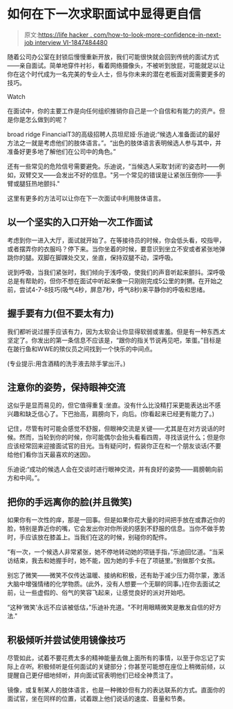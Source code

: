 # 如何在下一次求职面试中显得更自信

> 原文:[https://life hacker . com/how-to-look-more-confidence-in-next-job interview VI-1847484480](https://lifehacker.com/how-to-look-more-confident-during-your-next-job-intervi-1847484480)

随着公司办公室在封锁后慢慢重新开放，我们可能很快就会回到传统的面试方式——亲自面试。简单地穿件衬衫，看着网络摄像头，不被听到放屁，可能就足以让你在这个时代成为一名完美的专业人士，但与你未来的潜在老板面对面需要更多的技巧。

Watch

在面试中，你的主要工作是向任何组织推销你自己是一个自信和有能力的资产。但是你是怎么做到的呢？

broad ridge FinancialT3的高级招聘人员坦尼娅·乐迪说:“候选人准备面试的最好方法之一就是考虑他们的肢体语言。”。“出色的肢体语言表明候选人参与其中，并准备好更多地了解他们在公司中的角色。”

还有一些常见的危险信号需要避免。乐迪说，“当候选人采取‘封闭’的姿态时——例如，双臂交叉——会发出不好的信息。"另一个常见的错误是让紧张压倒你——手臂或腿狂热地颤抖."

这里有更多的方法可以让你在下一次面试中利用肢体语言。

## 以一个坚实的入口开始一次工作面试

考虑到你一进入大厅，面试就开始了。在等接待员的时候，你会低头看，咬指甲，或者摆弄你的衣服吗？停下来。当你坐着的时候，要意识到坐立不安或者紧张地弹跳你的腿。双脚在脚踝处交叉，坐直，保持双腿不动，深呼吸。

说到呼吸，当我们紧张时，我们倾向于浅呼吸，使我们的声音听起来颤抖。深呼吸总是有帮助的，但你不想在面试中听起来像一只刚刚完成5公里的刺猬。在开始之前，尝试4-7-8技巧(吸气4秒，屏息7秒，呼气8秒)来平静你的呼吸和思绪。

## 握手要有力(但不要太有力)

我们都听说过握手应该有力，因为太软会让你显得软弱或害羞。但是有一种东西*太*坚定了。你发出的第一条信息不应该是，“跟你的指关节说再见吧，笨蛋。”目标是在跛行鱼和WWE的殡仪员之间找到一个快乐的中间点。

(专业提示:用含酒精的洗手液去除手掌出汗。)

## 注意你的姿势，保持眼神交流

这似乎是显而易见的，但它值得重复:坐直。没有什么比没精打采更能表达出不感兴趣和缺乏信心了。下巴抬高，肩膀向下，向后。(你看起来已经更有能力了。)

记住，尽管有时可能会感觉不舒服，但眼神交流是关键——尤其是在对方说话的时候。然而，当轮到你的时候，你可能偶尔会抬头看看四周，寻找该说什么；但是你应该经常回来迎接面试官的目光。当有疑问时，假装你正在和一个朋友谈话(不要给他们看你当天最喜欢的迷因)。

乐迪说:“成功的候选人会在交谈时进行眼神交流，并有良好的姿势——肩膀朝向前方和中间。”。

## 把你的手远离你的脸(并且微笑)

如果你有一次性的痒，那是一回事。但是如果你花大量的时间把手放在或靠近你的脸，特别是靠近你的嘴，它会发出你对你所说的感到不舒服的信息。当你不做手势时，手应该放在膝盖上。当我们在这的时候，别碰你的配件。

“有一次，一个候选人非常紧张，她不停地转动她的项链手指，”乐迪回忆道。“当采访结束，我去和她握手时，她不能，因为她的手卡在了项链里。”别做那个女孩。

别忘了微笑——微笑不仅传达温暖、接纳和积极，还有助于减少压力荷尔蒙，激活大脑中增强情绪的化学物质。(此外，没有人想要一个无聊的同事。)在你去面试之前，让一些虚假的、俗气的笑容飞起来，让感觉良好的派对开始吧。

“这种‘微笑’永远不应该被低估，”乐迪补充道。"不时用眼睛微笑是散发自信的好方法."

## **积极倾听并尝试使用镜像技巧**

尽管如此，试着不要花费太多的精神能量去做上面所有的事情，以至于你忘记了实际上*在听*。积极倾听是任何面试的关键部分；你甚至可能想在座位上稍微前倾，以提醒自己更仔细地倾听，并向面试官表明他们已经全神贯注了。

镜像，或复制某人的肢体语言，也是一种微妙但有力的表达联系的方式。直面你的面试官，坐在同样的位置，试着跟上他们说话的速度、音量和节奏。